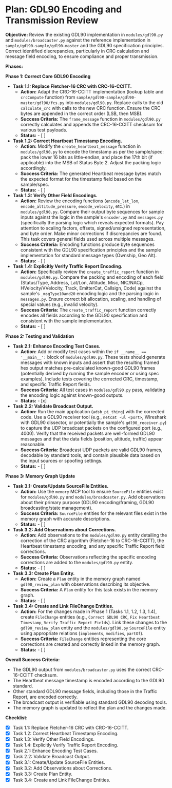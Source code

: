 # Plan: GDL90 Encoding and Transmission Review

**Objective:** Review the existing GDL90 implementation in `modules/gdl90.py` and `modules/broadcaster.py` against the reference implementation in `sample/gdl90-sample/gdl90-master` and the GDL90 specification principles. Correct identified discrepancies, particularly in CRC calculation and message field encoding, to ensure compliance and proper transmission.

**Phases:**

**Phase 1: Correct Core GDL90 Encoding**
*   **Task 1.1: Replace Fletcher-16 CRC with CRC-16-CCITT.**
    *   **Action:** Adapt the CRC-16-CCITT implementation (lookup table and `crcCompute` function) from `sample/gdl90-sample/gdl90-master/gdl90/fcs.py` into `modules/gdl90.py`. Replace calls to the old `calculate_crc` with calls to the new CRC function. Ensure the CRC bytes are appended in the correct order (LSB, then MSB).
    *   **Success Criteria:** The `frame_message` function in `modules/gdl90.py` correctly calculates and appends the CRC-16-CCITT checksum for various test payloads.
    *   **Status:** - [ ]
*   **Task 1.2: Correct Heartbeat Timestamp Encoding.**
    *   **Action:** Modify the `create_heartbeat_message` function in `modules/gdl90.py` to encode the timestamp as per the sample/spec: pack the lower 16 bits as little-endian, and place the 17th bit (if applicable) into the MSB of Status Byte 2. Adjust the packing logic accordingly.
    *   **Success Criteria:** The generated Heartbeat message bytes match the expected format for the timestamp field based on the sample/spec.
    *   **Status:** - [ ]
*   **Task 1.3: Verify Other Field Encodings.**
    *   **Action:** Review the encoding functions (`encode_lat_lon`, `encode_altitude_pressure`, `encode_velocity`, etc.) in `modules/gdl90.py`. Compare their output byte sequences for sample inputs against the logic in the sample's `encoder.py` and `messages.py` (specifically the parsing logic which reveals expected formats). Pay attention to scaling factors, offsets, signed/unsigned representation, and byte order. Make minor corrections if discrepancies are found. This task covers general fields used across multiple messages.
    *   **Success Criteria:** Encoding functions produce byte sequences consistent with the GDL90 specification principles and the sample implementation for standard message types (Ownship, Geo Alt).
    *   **Status:** - [ ]
*   **Task 1.4: Explicitly Verify Traffic Report Encoding.**
    *   **Action:** Specifically review the `create_traffic_report` function in `modules/gdl90.py`. Compare the packing and encoding of each field (Status/Type, Address, Lat/Lon, Altitude, Misc, NIC/NACp, HVelocity/VVelocity, Track, EmitterCat, Callsign, Code) against the sample's `_msgType10and20` encoding logic and the parsing logic in `messages.py`. Ensure correct bit allocation, scaling, and handling of special values (e.g., invalid velocity).
    *   **Success Criteria:** The `create_traffic_report` function correctly encodes all fields according to the GDL90 specification and consistent with the sample implementation.
    *   **Status:** - [ ]

**Phase 2: Testing and Validation**
*   **Task 2.1: Enhance Encoding Test Cases.**
    *   **Action:** Add or modify test cases within the `if __name__ == '__main__':` block of `modules/gdl90.py`. These tests should generate messages with known inputs and assert that the resulting framed hex output matches pre-calculated known-good GDL90 frames (potentially derived by running the sample encoder or using spec examples). Include tests covering the corrected CRC, timestamp, and specific Traffic Report fields.
    *   **Success Criteria:** All test cases in `modules/gdl90.py` pass, validating the encoding logic against known-good outputs.
    *   **Status:** - [x]
*   **Task 2.2: Validate Broadcast Output.**
    *   **Action:** Run the main application (`adsb_pi_thing`) with the corrected code. Use a GDL90 receiver tool (e.g., `netcat -ul <port>`, Wireshark with GDL90 dissector, or potentially the sample's `gdl90_receiver.py`) to capture the UDP broadcast packets on the configured port (e.g., 4000). Verify that the received packets are well-formed GDL90 messages and that the data fields (position, altitude, traffic) appear reasonable.
    *   **Success Criteria:** Broadcast UDP packets are valid GDL90 frames, decodable by standard tools, and contain plausible data based on the input sources or spoofing settings.
    *   **Status:** - [ ]

**Phase 3: Memory Graph Update**
*   **Task 3.1: Create/Update SourceFile Entities.**
    *   **Action:** Use the `memory` MCP tool to ensure `SourceFile` entities exist for `modules/gdl90.py` and `modules/broadcaster.py`. Add observations about their primary purpose (GDL90 encoding/framing, GDL90 broadcasting/state management).
    *   **Success Criteria:** `SourceFile` entities for the relevant files exist in the memory graph with accurate descriptions.
    *   **Status:** - [ ]
*   **Task 3.2: Add Observations about Corrections.**
    *   **Action:** Add observations to the `modules/gdl90.py` entity detailing the correction of the CRC algorithm (Fletcher-16 to CRC-16-CCITT), the Heartbeat timestamp encoding, and any specific Traffic Report field corrections.
    *   **Success Criteria:** Observations reflecting the specific encoding corrections are added to the `modules/gdl90.py` entity.
    *   **Status:** - [ ]
*   **Task 3.3: Create Plan Entity.**
    *   **Action:** Create a `Plan` entity in the memory graph named `gdl90_review_plan` with observations describing its objective.
    *   **Success Criteria:** A `Plan` entity for this task exists in the memory graph.
    *   **Status:** - [ ]
*   **Task 3.4: Create and Link FileChange Entities.**
    *   **Action:** For the changes made in Phase 1 (Tasks 1.1, 1.2, 1.3, 1.4), create `FileChange` entities (e.g., `Correct GDL90 CRC`, `Fix Heartbeat Timestamp`, `Verify Traffic Report Fields`). Link these changes to the `gdl90_review_plan` entity and the `modules/gdl90.py` `SourceFile` entity using appropriate relations (`implements`, `modifies`, `partOf`).
    *   **Success Criteria:** `FileChange` entities representing the core corrections are created and correctly linked in the memory graph.
    *   **Status:** - [ ]

**Overall Success Criteria:**
*   The GDL90 output from `modules/broadcaster.py` uses the correct CRC-16-CCITT checksum.
*   The Heartbeat message timestamp is encoded according to the GDL90 standard.
*   Other standard GDL90 message fields, including those in the Traffic Report, are encoded correctly.
*   The broadcast output is verifiable using standard GDL90 decoding tools.
*   The memory graph is updated to reflect the plan and the changes made.

**Checklist:**
- [x] Task 1.1: Replace Fletcher-16 CRC with CRC-16-CCITT.
- [x] Task 1.2: Correct Heartbeat Timestamp Encoding.
- [x] Task 1.3: Verify Other Field Encodings.
- [x] Task 1.4: Explicitly Verify Traffic Report Encoding.
- [x] Task 2.1: Enhance Encoding Test Cases.
- [x] Task 2.2: Validate Broadcast Output.
- [x] Task 3.1: Create/Update SourceFile Entities.
- [x] Task 3.2: Add Observations about Corrections.
- [x] Task 3.3: Create Plan Entity.
- [x] Task 3.4: Create and Link FileChange Entities.